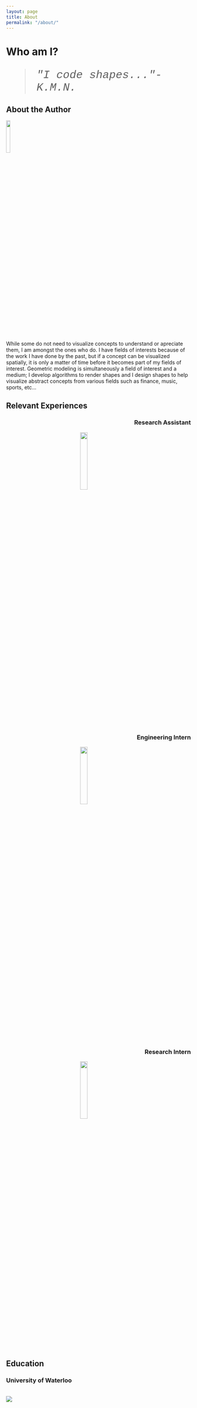 ```yaml
---
layout: page
title: About
permalink: "/about/"
---
```



<div class="w3-container w3-center">
  <h1 >Who am I?</h1>
</div>

<div class="center2">
<p  ><blockquote  class="w3-center tab" style="font-family:Courier New; font-size:30px"><i>"I code shapes..."- K.M.N.</i></blockquote> </p>
<h2 class="section-title" >About the Author</h2>
<div class="w3-container w3-leftbar">
	<img src="/portfolio/assets/img/Ken.jpg" width="15%" height="15%" text-align= "right" id="hp">
	<p class="justify" > While some do not need to visualize concepts to understand or apreciate them, I am amongst the ones who do. I have fields of interests because of the work I have done by the past, but if a concept can be visualized spatially, it is only a matter of time before it becomes part of my fields of interest. Geometric modeling is simultaneously a field of interest and a medium; I develop algorithms to render shapes and I design shapes to help visualize abstract concepts from various fields such as finance, music, sports, etc... </p>
</div>

<h2 class="section-title">Relevant Experiences</h2>

<div class="=w3-container w3-leftbar w3-rightbar w3-border-yellow">
    <div class="w3-card w3-container " style="min-height:120px">
    <h3 style =" text-align: right" > Research Assistant</h3>
	<img src="/portfolio/assets/img/Waterloo.PNG" width="20%" height="20%" style="margin-left:40%">
	</div>
</div>
<br>
<div class="=w3-container  w3-leftbar w3-rightbar w3-border-blue">
    <div class="w3-card w3-container " style="min-height:120px">
    <h3 style =" text-align: right"> Engineering Intern </h3>
	<img src="/portfolio/assets/img/PWC.png" width="20%" height="20%" style="margin-left:40%">
	</div>
</div>
<br>
<div class="=w3-container w3-leftbar w3-rightbar w3-border-red">
    <div class="w3-card w3-container " style="min-height:120px">
    <h3 style =" text-align: right"> Research Intern </h3>
	<img src="/portfolio/assets/img/McGill.png" width="20%" height="20%" style="margin-left:40%">
	</div>
</div>

<h2 class="section-title">Education</h2>

<div class="w3-half w3-center  w3-container" style="min-height:400px">
    <h3>University of Waterloo</h3> <br>
    <img src="/portfolio/assets/img/waterloo_2.png" class="center" >
    <br>
</div> 

<div class="w3-card w3-half w3-center  w3-container" style="min-height:400px">
    <h3>Nanyang Technological University</h3> <br>
    <img src="/portfolio/assets/img/Nanyang.png" class="center" height="100%">
    <br>
</div> 


<div class="w3-card w3-half w3-center  w3-container" style="min-height:400px">
    <h3>McGill University</h3> <br>
    <img src="/portfolio/assets/img/mcgill_2.png" class="center" height="20%">
    <br>
</div> 

<div class="w3-half w3-center  w3-container" style="min-height:400px">
    <h3>Beihang University</h3> <br>
    <img src="/portfolio/assets/img/Beihang.gif" class="center" height="20%">
    <br>
</div> 

<br>

<h2 class="section-title  w3-center ">Resume</h2>
<div class="w3-container w3-center">
  <a href="/portfolio/assets/pdf/Resume.pdf" target="_blank" > 
  <i class="fa fa-file-text big" style="font-size:120px"></i>
  </a> 
</div>














